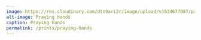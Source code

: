 ```yaml
---
image: https://res.cloudinary.com/dtn9ari2r/image/upload/v1534677087/prints/DSC03132.jpg
alt-image: Praying hands
caption: Praying hands
permalink: /prints/praying-hands
---  
```

